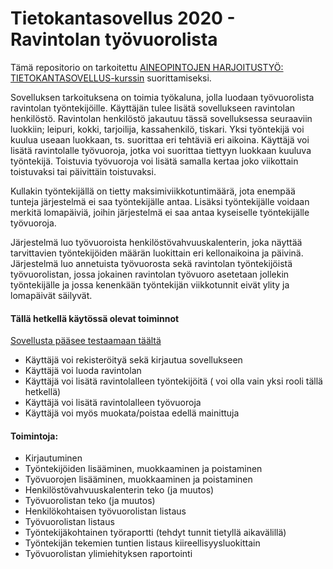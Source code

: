 # Tietokantasovellus 2020 - Ravintolan työvuorolista
Tämä repositorio on tarkoitettu [AINEOPINTOJEN HARJOITUSTYÖ: TIETOKANTASOVELLUS-kurssin](https://courses.helsinki.fi/fi/tkt20011) suorittamiseksi. 

Sovelluksen tarkoituksena on toimia työkaluna, jolla luodaan työvuorolista ravintolan työntekijöille. Käyttäjän tulee lisätä sovellukseen ravintolan henkilöstö. Ravintolan henkilöstö jakautuu tässä sovelluksessa seuraaviin luokkiin; leipuri, kokki, tarjoilija, kassahenkilö, tiskari. Yksi työntekijä voi kuulua useaan luokkaan, ts. suorittaa eri tehtäviä eri aikoina. Käyttäjä voi lisätä ravintolalle työvuoroja, jotka voi suorittaa tiettyyn luokkaan kuuluva työntekijä. Toistuvia työvuoroja voi lisätä samalla kertaa joko viikottain toistuvaksi tai päivittäin toistuvaksi. 

Kullakin työntekijällä on tietty maksimiviikkotuntimäärä, jota enempää tunteja järjestelmä ei saa työntekijälle antaa. Lisäksi työntekijälle voidaan merkitä lomapäiviä, joihin järjestelmä ei saa antaa kyseiselle työntekijälle työvuoroja. 

Järjestelmä luo työvuoroista henkilöstövahvuuskalenterin, joka näyttää tarvittavien työntekijöiden määrän luokittain eri kellonaikoina ja päivinä. Järjestelmä luo annetuista työvuorosta sekä ravintolan työntekijöistä työvuorolistan, jossa jokainen ravintolan työvuoro asetetaan jollekin työntekijälle ja jossa kenenkään työntekijän viikkotunnit eivät ylity ja lomapäivät säilyvät. 

#### Tällä hetkellä käytössä olevat toiminnot

[Sovellusta pääsee testaamaan täältä](https://tsoha-rostermaker.herokuapp.com)

+ Käyttäjä voi rekisteröityä sekä kirjautua sovellukseen
+ Käyttäjä voi luoda ravintolan 
+ Käyttäjä voi lisätä ravintolalleen työntekijöitä ( voi olla vain yksi rooli tällä hetkellä)
+ Käyttäjä voi lisätä ravintolalleen työvuoroja
+ Käyttäjä voi myös muokata/poistaa edellä mainittuja


#### Toimintoja:

+ Kirjautuminen
+ Työntekijöiden lisääminen, muokkaaminen ja poistaminen
+ Työvuorojen lisääminen, muokkaaminen ja poistaminen
+ Henkilöstövahvuuskalenterin teko (ja muutos)
+ Työvuorolistan teko (ja muutos)
+ Henkilökohtaisen työvuorolistan listaus
+ Työvuorolistan listaus
+ Työntekijäkohtainen työraportti (tehdyt tunnit tietyllä aikavälillä)
+ Työntekijän tekemien tuntien listaus kiireellisyysluokittain
+ Työvuorolistan ylimiehityksen raportointi
